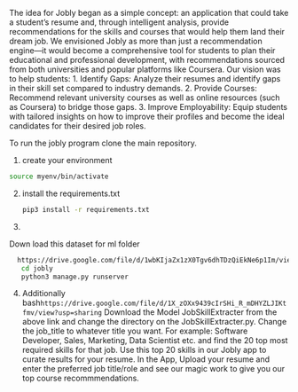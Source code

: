 The idea for Jobly began as a simple concept: an application that could take a student’s resume and, through intelligent analysis, provide recommendations for the skills and courses that would help them land their dream job. We envisioned Jobly as more than just a recommendation engine—it would become a comprehensive tool for students to plan their educational and professional development, with recommendations sourced from both universities and popular platforms like Coursera. Our vision was to help students: 1. Identify Gaps: Analyze their resumes and identify gaps in their skill set compared to industry demands. 2. Provide Courses: Recommend relevant university courses as well as online resources (such as Coursera) to bridge those gaps. 3. Improve Employability: Equip students with tailored insights on how to improve their profiles and become the ideal candidates for their desired job roles.




To run the jobly program clone the main repository.
1. create your environment
```bash
source myenv/bin/activate
```
2. install the requirements.txt
   ```bash
   pip3 install -r requirements.txt
   ```  
   
3.
  Down load this dataset for ml folder
  ```bash
    https://drive.google.com/file/d/1wbKIjaZx1zX0Tgv6dhTDzQiEkNe6p1Im/view?usp=sharing
     cd jobly
     python3 manage.py runserver 
  ```

4. Additionally 
bash```https://drive.google.com/file/d/1X_zOXx9439cIrSHi_R_mDHYZLJIKtfmv/view?usp=sharing```
Download the Model JobSkillExtracter from the above link and change the directory on the JobSkillExtracter.py.
Change the job_title to whatever title you want. For example: Software Developer, Sales, Marketing, Data Scientist etc. and find the 20 top most required skills for that job.
Use this top 20 skills in our Jobly app to curate results for your resume.
In the App, Upload your resume and enter the preferred job title/role and see our magic work to give you our top course recommmendations.
